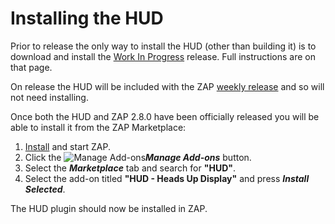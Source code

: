 # Installing the HUD

Prior to release the only way to install the HUD (other than building it) is to download and install the [Work In Progress](https://github.com/zaproxy/zap-hud/releases/tag/wip) release. Full instructions are on that page.

On release the HUD will be included with the ZAP [weekly release](https://github.com/zaproxy/zaproxy/wiki/Downloads#zap-weekly) and so will not need installing.

Once both the HUD and ZAP 2.8.0 have been officially released you will be able to install it from the ZAP Marketplace:

1. [Install](https://github.com/zaproxy/zaproxy) and start ZAP.
1. Click the ![Manage Add-ons](https://github.com/zaproxy/zaproxy/blob/develop/src/resource/icon/fugue/block.png?raw=true)**_Manage Add-ons_** button.
1. Select the **_Marketplace_** tab and search for **"HUD"**.
1. Select the add-on titled **"HUD - Heads Up Display"** and press **_Install Selected_**.

The HUD plugin should now be installed in ZAP.

